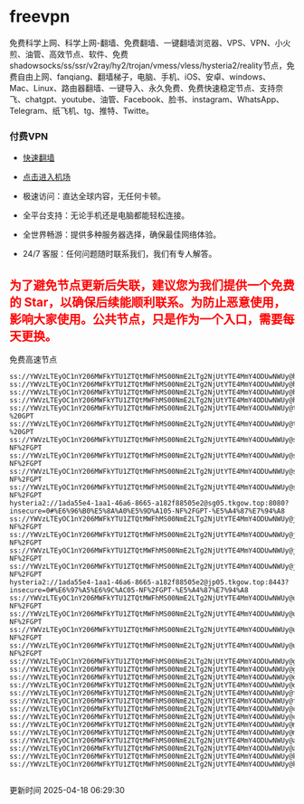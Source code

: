 # freevpn

免费科学上网、科学上网-翻墙、免费翻墙、一键翻墙浏览器、VPS、VPN、小火煎、油管、高效节点、软件、免费shadowsocks/ss/ssr/v2ray/hy2/trojan/vmess/vless/hysteria2/reality节点，免费自由上网、fanqiang、翻墙梯子，电脑、手机、iOS、安卓、windows、Mac、Linux、路由器翻墙、一键导入、永久免费、免费快速稳定节点、支持奈飞、chatgpt、youtube、油管、Facebook、脸书、instagram、WhatsApp、Telegram、纸飞机、tg、推特、Twitte。

### 付费VPN
* [快速翻墙](https://xgogo.sbs/#/register?code=wxADDy87) 

* [点击进入机场](https://xgogo.sbs/#/register?code=wxADDy87) 

* 极速访问：直达全球内容，无任何卡顿。

* 全平台支持：无论手机还是电脑都能轻松连接。

* 全世界畅游：提供多种服务器选择，确保最佳网络体验。

* 24/7 客服：任何问题随时联系我们，我们有专人解答。

## <font color="red">为了避免节点更新后失联，建议您为我们提供一个免费的 Star，以确保后续能顺利联系。为防止恶意使用，影响大家使用。公共节点，只是作为一个入口，需要每天更换。</font>

免费高速节点

```ss://YWVzLTEyOC1nY206MWFkYTU1ZTQtMWFhMS00NmE2LTg2NjUtYTE4MmY4ODUwNWUy@hk01.jgrtoioceaw.help:50384#%E9%A6%99%E6%B8%AF01
ss://YWVzLTEyOC1nY206MWFkYTU1ZTQtMWFhMS00NmE2LTg2NjUtYTE4MmY4ODUwNWUy@hk02.jigreliewolf.click:17889#%E9%A6%99%E6%B8%AF02
ss://YWVzLTEyOC1nY206MWFkYTU1ZTQtMWFhMS00NmE2LTg2NjUtYTE4MmY4ODUwNWUy@hk03.jigreliewolf.click:10838#%E9%A6%99%E6%B8%AF03
ss://YWVzLTEyOC1nY206MWFkYTU1ZTQtMWFhMS00NmE2LTg2NjUtYTE4MmY4ODUwNWUy@hk04.jgrtoioceaw.help:29956#%E9%A6%99%E6%B8%AF04
ss://YWVzLTEyOC1nY206MWFkYTU1ZTQtMWFhMS00NmE2LTg2NjUtYTE4MmY4ODUwNWUy@hk05.ijgelrkasd.click:41284#%E9%A6%99%E6%B8%AF05
ss://YWVzLTEyOC1nY206MWFkYTU1ZTQtMWFhMS00NmE2LTg2NjUtYTE4MmY4ODUwNWUy@tw01.jigreliewolf.click:30995#%E5%8F%B0%E6%B9%BE01%20-%20GPT
ss://YWVzLTEyOC1nY206MWFkYTU1ZTQtMWFhMS00NmE2LTg2NjUtYTE4MmY4ODUwNWUy@tw02.ijgelrkasd.click:22610#%E5%8F%B0%E6%B9%BE02%20-%20GPT
ss://YWVzLTEyOC1nY206MWFkYTU1ZTQtMWFhMS00NmE2LTg2NjUtYTE4MmY4ODUwNWUy@sg01.jgrtoioceaw.help:55559#%E6%96%B0%E5%8A%A0%E5%9D%A101%20-NF%2FGPT
ss://YWVzLTEyOC1nY206MWFkYTU1ZTQtMWFhMS00NmE2LTg2NjUtYTE4MmY4ODUwNWUy@sg02.jigreliewolf.click:40574#%E6%96%B0%E5%8A%A0%E5%9D%A102%20-NF%2FGPT
ss://YWVzLTEyOC1nY206MWFkYTU1ZTQtMWFhMS00NmE2LTg2NjUtYTE4MmY4ODUwNWUy@sg03.ijgelrkasd.click:23716#%E6%96%B0%E5%8A%A0%E5%9D%A103%20-NF%2FGPT
ss://YWVzLTEyOC1nY206MWFkYTU1ZTQtMWFhMS00NmE2LTg2NjUtYTE4MmY4ODUwNWUy@sg04.jgrtoioceaw.help:17971#%E6%96%B0%E5%8A%A0%E5%9D%A104%20-NF%2FGPT
hysteria2://1ada55e4-1aa1-46a6-8665-a182f88505e2@sg05.tkgow.top:8080?insecure=0#%E6%96%B0%E5%8A%A0%E5%9D%A105-NF%2FGPT-%E5%A4%87%E7%94%A8
ss://YWVzLTEyOC1nY206MWFkYTU1ZTQtMWFhMS00NmE2LTg2NjUtYTE4MmY4ODUwNWUy@jp01.jgrtoioceaw.help:58645#%E6%97%A5%E6%9C%AC01%20-NF%2FGPT
ss://YWVzLTEyOC1nY206MWFkYTU1ZTQtMWFhMS00NmE2LTg2NjUtYTE4MmY4ODUwNWUy@jp02.jgrtoioceaw.help:47462#%E6%97%A5%E6%9C%AC02%20-NF%2FGPT
ss://YWVzLTEyOC1nY206MWFkYTU1ZTQtMWFhMS00NmE2LTg2NjUtYTE4MmY4ODUwNWUy@jp03.jigreliewolf.click:33414#%E6%97%A5%E6%9C%AC03%20-NF%2FGPT
ss://YWVzLTEyOC1nY206MWFkYTU1ZTQtMWFhMS00NmE2LTg2NjUtYTE4MmY4ODUwNWUy@jp04.ijgelrkasd.click:58223#%E6%97%A5%E6%9C%AC04%20-NF%2FGPT
hysteria2://1ada55e4-1aa1-46a6-8665-a182f88505e2@jp05.tkgow.top:8443?insecure=0#%E6%97%A5%E6%9C%AC05-NF%2FGPT-%E5%A4%87%E7%94%A8
ss://YWVzLTEyOC1nY206MWFkYTU1ZTQtMWFhMS00NmE2LTg2NjUtYTE4MmY4ODUwNWUy@us01.jgrtoioceaw.help:48129#%E7%BE%8E%E5%9B%BD01%20-NF%2FGPT
ss://YWVzLTEyOC1nY206MWFkYTU1ZTQtMWFhMS00NmE2LTg2NjUtYTE4MmY4ODUwNWUy@us02.jgrtoioceaw.help:44907#%E7%BE%8E%E5%9B%BD02%20-NF%2FGPT
ss://YWVzLTEyOC1nY206MWFkYTU1ZTQtMWFhMS00NmE2LTg2NjUtYTE4MmY4ODUwNWUy@us03.jigreliewolf.click:43330#%E7%BE%8E%E5%9B%BD03%20-NF%2FGPT
ss://YWVzLTEyOC1nY206MWFkYTU1ZTQtMWFhMS00NmE2LTg2NjUtYTE4MmY4ODUwNWUy@us04.ijgelrkasd.click:44130#%E7%BE%8E%E5%9B%BD04%20-NF%2FGPT
ss://YWVzLTEyOC1nY206MWFkYTU1ZTQtMWFhMS00NmE2LTg2NjUtYTE4MmY4ODUwNWUy@gb01.jgrtoioceaw.help:27765#%E8%8B%B1%E5%9B%BD01
ss://YWVzLTEyOC1nY206MWFkYTU1ZTQtMWFhMS00NmE2LTg2NjUtYTE4MmY4ODUwNWUy@gb02.jigreliewolf.click:52762#%E8%8B%B1%E5%9B%BD02
ss://YWVzLTEyOC1nY206MWFkYTU1ZTQtMWFhMS00NmE2LTg2NjUtYTE4MmY4ODUwNWUy@de01.jgrtoioceaw.help:20635#%E5%BE%B7%E5%9B%BD01
ss://YWVzLTEyOC1nY206MWFkYTU1ZTQtMWFhMS00NmE2LTg2NjUtYTE4MmY4ODUwNWUy@de02.jigreliewolf.click:52770#%E5%BE%B7%E5%9B%BD02
ss://YWVzLTEyOC1nY206MWFkYTU1ZTQtMWFhMS00NmE2LTg2NjUtYTE4MmY4ODUwNWUy@fr01.ijgelrkasd.click:32568#%E6%B3%95%E5%9B%BD01
ss://YWVzLTEyOC1nY206MWFkYTU1ZTQtMWFhMS00NmE2LTg2NjUtYTE4MmY4ODUwNWUy@fr02.jigreliewolf.click:45265#%E6%B3%95%E5%9B%BD02
ss://YWVzLTEyOC1nY206MWFkYTU1ZTQtMWFhMS00NmE2LTg2NjUtYTE4MmY4ODUwNWUy@ca01.jigreliewolf.click:30461#%E5%8A%A0%E6%8B%BF%E5%A4%A701
ss://YWVzLTEyOC1nY206MWFkYTU1ZTQtMWFhMS00NmE2LTg2NjUtYTE4MmY4ODUwNWUy@ca02.ijgelrkasd.click:24053#%E5%8A%A0%E6%8B%BF%E5%A4%A702
ss://YWVzLTEyOC1nY206MWFkYTU1ZTQtMWFhMS00NmE2LTg2NjUtYTE4MmY4ODUwNWUy@my01.jigreliewolf.click:52408#%E9%A9%AC%E6%9D%A5%E8%A5%BF%E4%BA%9A01
ss://YWVzLTEyOC1nY206MWFkYTU1ZTQtMWFhMS00NmE2LTg2NjUtYTE4MmY4ODUwNWUy@my02.ijgelrkasd.click:25519#%E9%A9%AC%E6%9D%A5%E8%A5%BF%E4%BA%9A02
ss://YWVzLTEyOC1nY206MWFkYTU1ZTQtMWFhMS00NmE2LTg2NjUtYTE4MmY4ODUwNWUy@au01.jgrtoioceaw.help:13460#%E6%BE%B3%E5%A4%A7%E5%88%A9%E4%BA%9A01
ss://YWVzLTEyOC1nY206MWFkYTU1ZTQtMWFhMS00NmE2LTg2NjUtYTE4MmY4ODUwNWUy@au02.ijgelrkasd.click:46073#%E6%BE%B3%E5%A4%A7%E5%88%A9%E4%BA%9A02
ss://YWVzLTEyOC1nY206MWFkYTU1ZTQtMWFhMS00NmE2LTg2NjUtYTE4MmY4ODUwNWUy@ko01.jgrtoioceaw.help:46108#%E9%9F%A9%E5%9B%BD01
ss://YWVzLTEyOC1nY206MWFkYTU1ZTQtMWFhMS00NmE2LTg2NjUtYTE4MmY4ODUwNWUy@ko02.jigreliewolf.click:50181#%E9%9F%A9%E5%9B%BD02


```
更新时间 2025-04-18 06:29:30